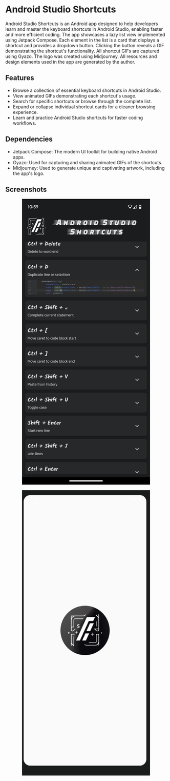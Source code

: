 # Android Studio Shortcuts

Android Studio Shortcuts is an Android app designed to help developers learn and master the keyboard shortcuts in Android Studio, enabling faster and more efficient coding. The app showcases a lazy list view implemented using Jetpack Compose. Each element in the list is a card that displays a shortcut and provides a dropdown button. Clicking the button reveals a GIF demonstrating the shortcut's functionality. All shortcut GIFs are captured using Gyazo. The logo was created using Midjourney. All resources and design elements used in the app are generated by the author.

## Features

- Browse a collection of essential keyboard shortcuts in Android Studio.
- View animated GIFs demonstrating each shortcut's usage.
- Search for specific shortcuts or browse through the complete list.
- Expand or collapse individual shortcut cards for a cleaner browsing experience.
- Learn and practice Android Studio shortcuts for faster coding workflows.

## Dependencies

- Jetpack Compose: The modern UI toolkit for building native Android apps.
- Gyazo: Used for capturing and sharing animated GIFs of the shortcuts.
- Midjourney: Used to generate unique and captivating artwork, including the app's logo.

## Screenshots

<p align="center">
  <img src="screenshots/Screenshot1.png" alt="Screenshot 1" width="400" />
</p>

<p align="center">
  <img src="screenshots/Screenshot2.png" alt="Screenshot 2" width="400" />
</p>
